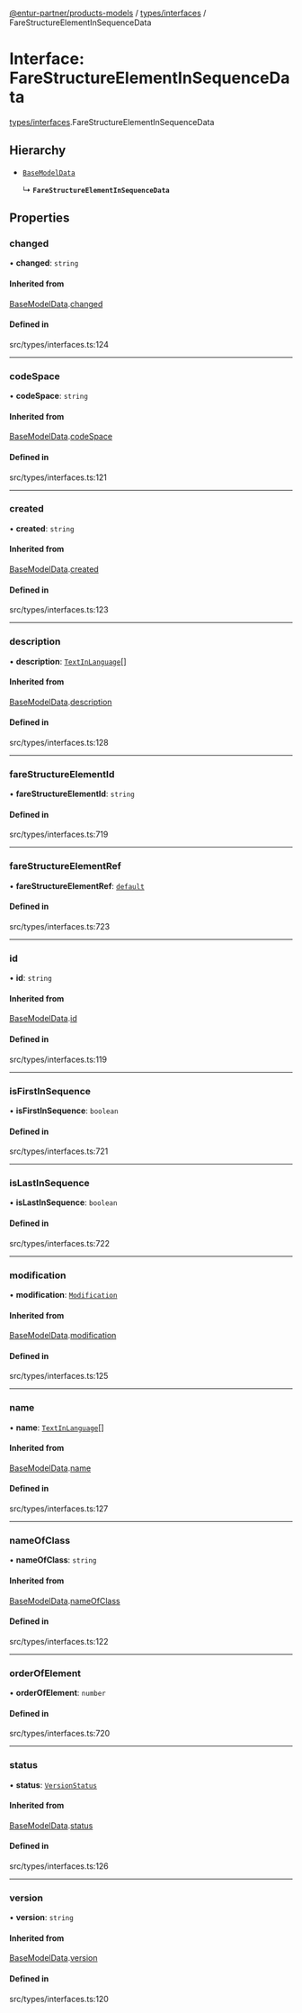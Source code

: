 [@entur-partner/products-models](../README.md) / [types/interfaces](../modules/types_interfaces.md) / FareStructureElementInSequenceData

# Interface: FareStructureElementInSequenceData

[types/interfaces](../modules/types_interfaces.md).FareStructureElementInSequenceData

## Hierarchy

- [`BaseModelData`](types_interfaces.BaseModelData.md)

  ↳ **`FareStructureElementInSequenceData`**

## Properties

### changed

• **changed**: `string`

#### Inherited from

[BaseModelData](types_interfaces.BaseModelData.md).[changed](types_interfaces.BaseModelData.md#changed)

#### Defined in

src/types/interfaces.ts:124

___

### codeSpace

• **codeSpace**: `string`

#### Inherited from

[BaseModelData](types_interfaces.BaseModelData.md).[codeSpace](types_interfaces.BaseModelData.md#codespace)

#### Defined in

src/types/interfaces.ts:121

___

### created

• **created**: `string`

#### Inherited from

[BaseModelData](types_interfaces.BaseModelData.md).[created](types_interfaces.BaseModelData.md#created)

#### Defined in

src/types/interfaces.ts:123

___

### description

• **description**: [`TextInLanguage`](../modules/types_types.md#textinlanguage)[]

#### Inherited from

[BaseModelData](types_interfaces.BaseModelData.md).[description](types_interfaces.BaseModelData.md#description)

#### Defined in

src/types/interfaces.ts:128

___

### fareStructureElementId

• **fareStructureElementId**: `string`

#### Defined in

src/types/interfaces.ts:719

___

### fareStructureElementRef

• **fareStructureElementRef**: [`default`](../classes/models_Reference.default.md)

#### Defined in

src/types/interfaces.ts:723

___

### id

• **id**: `string`

#### Inherited from

[BaseModelData](types_interfaces.BaseModelData.md).[id](types_interfaces.BaseModelData.md#id)

#### Defined in

src/types/interfaces.ts:119

___

### isFirstInSequence

• **isFirstInSequence**: `boolean`

#### Defined in

src/types/interfaces.ts:721

___

### isLastInSequence

• **isLastInSequence**: `boolean`

#### Defined in

src/types/interfaces.ts:722

___

### modification

• **modification**: [`Modification`](../enums/types_enums.Modification.md)

#### Inherited from

[BaseModelData](types_interfaces.BaseModelData.md).[modification](types_interfaces.BaseModelData.md#modification)

#### Defined in

src/types/interfaces.ts:125

___

### name

• **name**: [`TextInLanguage`](../modules/types_types.md#textinlanguage)[]

#### Inherited from

[BaseModelData](types_interfaces.BaseModelData.md).[name](types_interfaces.BaseModelData.md#name)

#### Defined in

src/types/interfaces.ts:127

___

### nameOfClass

• **nameOfClass**: `string`

#### Inherited from

[BaseModelData](types_interfaces.BaseModelData.md).[nameOfClass](types_interfaces.BaseModelData.md#nameofclass)

#### Defined in

src/types/interfaces.ts:122

___

### orderOfElement

• **orderOfElement**: `number`

#### Defined in

src/types/interfaces.ts:720

___

### status

• **status**: [`VersionStatus`](../enums/types_enums.VersionStatus.md)

#### Inherited from

[BaseModelData](types_interfaces.BaseModelData.md).[status](types_interfaces.BaseModelData.md#status)

#### Defined in

src/types/interfaces.ts:126

___

### version

• **version**: `string`

#### Inherited from

[BaseModelData](types_interfaces.BaseModelData.md).[version](types_interfaces.BaseModelData.md#version)

#### Defined in

src/types/interfaces.ts:120
